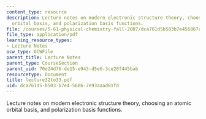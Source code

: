```yaml
---
content_type: resource
description: Lecture notes on modern electronic structure theory, choosing an atomic
  orbital basis, and polarization basis functions.
file: /courses/5-61-physical-chemistry-fall-2007/dca761d5b503b7e456867e93aaad81fd_lecture32to33.pdf
file_type: application/pdf
learning_resource_types:
- Lecture Notes
ocw_type: OCWFile
parent_title: Lecture Notes
parent_type: CourseSection
parent_uid: 70e24d76-de15-e943-d5e6-3ce28f445bab
resourcetype: Document
title: lecture32to33.pdf
uid: dca761d5-b503-b7e4-5686-7e93aaad81fd
---
```

Lecture notes on modern electronic structure theory, choosing an atomic orbital basis, and polarization basis functions.

